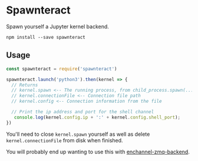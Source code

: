 # Spawnteract

Spawn yourself a Jupyter kernel backend.

```
npm install --save spawnteract
```

## Usage

```javascript
const spawnteract = require('spawnteract')

spawnteract.launch('python3').then(kernel => {
  // Returns
  // kernel.spawn <-- The running process, from child_process.spawn(...)
  // kernel.connectionFile <-- Connection file path
  // kernel.config <-- Connection information from the file

  // Print the ip address and port for the shell channel
   console.log(kernel.config.ip + ':' + kernel.config.shell_port);
})
```

You'll need to close `kernel.spawn` yourself as well as delete `kernel.connectionFile` from disk when finished.

You will probably end up wanting to use this with [enchannel-zmq-backend](https://github.com/nteract/enchannel-zmq-backend).
